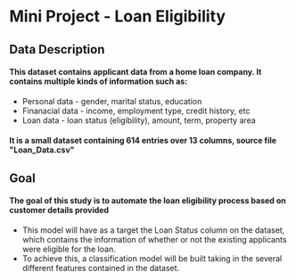 # Mini Project - Loan Eligibility
## Data Description
#### This dataset contains applicant data from a home loan company. It contains multiple kinds of information such as:
* Personal data - gender, marital status, education
* Finanacial data - income, employment type, credit history, etc
* Loan data - loan status (eligibility), amount, term, property area
#### It is a small dataset containing 614 entries over 13 columns, source file "Loan_Data.csv"
## Goal
#### The goal of this study is to automate the loan eligibility process based on customer details provided
* This model will have as a target the Loan Status column on the dataset, which contains the information of whether or not the existing applicants were eligible for the loan.
* To achieve this, a classification model will be built taking in the several different features contained in the dataset.